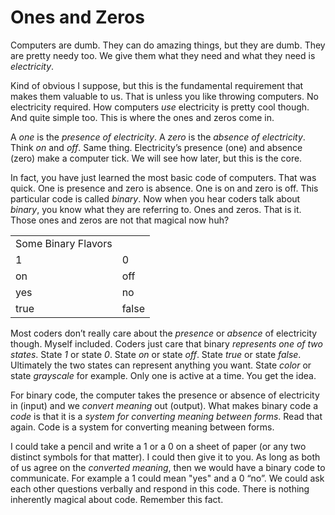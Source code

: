 # Ones and Zeros

Computers are dumb. They can do amazing things, but they are dumb. They are pretty needy too. We give them what they need and what they need is *electricity*.

Kind of obvious I suppose, but this is the fundamental requirement that makes them valuable to us. That is unless you like throwing computers. No electricity required. How computers *use* electricity is pretty cool though. And quite simple too. This is where the ones and zeros come in.

A *one* is the *presence of electricity*. A *zero* is the *absence of electricity*. Think *on* and *off*. Same thing. Electricity’s presence (one) and absence (zero) make a computer tick. We will see how later, but this is the core.

In fact, you have just learned the most basic code of computers. That was quick. One is presence and zero is absence. One is on and zero is off. This particular code is called *binary*. Now when you hear coders talk about *binary*, you know what they are referring to. Ones and zeros. That is it. Those ones and zeros are not that magical now huh?

<table>
  <tr>
    <td>Some Binary Flavors</td>
    <td></td>
  </tr>
  <tr>
    <td>1</td>
    <td>0</td>
  </tr>
  <tr>
    <td>on</td>
    <td>off</td>
  </tr>
  <tr>
    <td>yes</td>
    <td>no</td>
  </tr>
  <tr>
    <td>true</td>
    <td>false</td>
  </tr>
</table>

Most coders don’t really care about the *presence* or *absence* of electricity though. Myself included. Coders just care that binary *represents one of two states*. State *1* or state *0*. State *on* or state *off*. State *true* or state *false*. Ultimately the two states can represent anything you want. State *color* or state *grayscale* for example. Only one is active at a time. You get the idea.

For binary code, the computer takes the presence or absence of electricity in (input) and we *convert meaning* out (output). What makes binary code a *code* is that it is a *system for converting meaning between forms*. Read that again. Code is a system for converting meaning between forms.

I could take a pencil and write a 1 or a 0 on a sheet of paper (or any two distinct symbols for that matter). I could then give it to you. As long as both of us agree on the *converted meaning*, then we would have a binary code to communicate. For example a 1 could mean "yes" and a 0 “no”. We could ask each other questions verbally and respond in this code. There is nothing inherently magical about code. Remember this fact.
